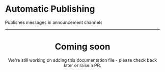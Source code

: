 # Automatic Publishing

Publishes messages in announcement channels

<ModuleOverview moduleName="auto-publisher" />

---

<center><h1>Coming soon</h1></center>
<center>We're still working on adding this documentation file - please check back later or raise a PR.</center>